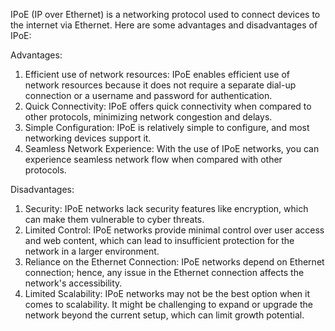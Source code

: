 IPoE (IP over Ethernet) is a networking protocol used to connect devices to the internet via Ethernet. Here are some advantages and disadvantages of IPoE:

Advantages:
1. Efficient use of network resources: IPoE enables efficient use of network resources because it does not require a separate dial-up connection or a username and password for authentication.
2. Quick Connectivity: IPoE offers quick connectivity when compared to other protocols, minimizing network congestion and delays.
3. Simple Configuration: IPoE is relatively simple to configure, and most networking devices support it.
4. Seamless Network Experience: With the use of IPoE networks, you can experience seamless network flow when compared with other protocols.

Disadvantages:
1. Security: IPoE networks lack security features like encryption, which can make them vulnerable to cyber threats.
2. Limited Control: IPoE networks provide minimal control over user access and web content, which can lead to insufficient protection for the network in a larger environment.
3. Reliance on the Ethernet Connection: IPoE networks depend on Ethernet connection; hence, any issue in the Ethernet connection affects the network's accessibility.
4. Limited Scalability: IPoE networks may not be the best option when it comes to scalability. It might be challenging to expand or upgrade the network beyond the current setup, which can limit growth potential.
